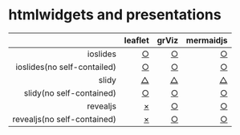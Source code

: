 htmlwidgets and presentations
================================

|             | leaflet    | grViz       | mermaidjs  |
|------------:|-----------:|------------:|-----------:|
| ioslides    | [○][io_lf1]| [○][io_gv1] | [○][io_mm1]|
| ioslides(no self-contailed) | [○][io_lf2]| [○][io_gv2] | [○][io_mm2]|
| slidy    | [△][sl_lf1]| [△][sl_gv1] | [△][sl_mm1]|
| slidy(no self-contained) | [○][sl_lf2]| [○][sl_gv2] | [○][sl_mm2]|
| revealjs    | [×][rv_lf1]| [○][rv_gv1] | [○][rv_mm1]|
| revealjs(no self-contained) | [×][rv_lf2]| [○][rv_gv2] | [○][rv_mm2]|

[io_lf1]:https://yutannihilation.github.io/presentation_with_htmlwidgets_test/leaflet_ioslides.html
[io_gv1]:https://yutannihilation.github.io/presentation_with_htmlwidgets_test/grViz_ioslides.html
[io_mm1]:https://yutannihilation.github.io/presentation_with_htmlwidgets_test/mermaid_ioslides.html
[io_lf2]:https://yutannihilation.github.io/presentation_with_htmlwidgets_test/leaflet_ioslides_noselfcontained.html
[io_gv2]:https://yutannihilation.github.io/presentation_with_htmlwidgets_test/grViz_ioslides_noselfcontained.html
[io_mm2]:https://yutannihilation.github.io/presentation_with_htmlwidgets_test/mermaid_ioslides_noselfcontained.html
[sl_lf1]:https://yutannihilation.github.io/presentation_with_htmlwidgets_test/leaflet_slidy.html
[sl_gv1]:https://yutannihilation.github.io/presentation_with_htmlwidgets_test/grViz_slidy.html
[sl_mm1]:https://yutannihilation.github.io/presentation_with_htmlwidgets_test/mermaid_slidy.html
[sl_lf2]:https://yutannihilation.github.io/presentation_with_htmlwidgets_test/leaflet_slidy_noselfcontained.html
[sl_gv2]:https://yutannihilation.github.io/presentation_with_htmlwidgets_test/grViz_slidy_noselfcontained.html
[sl_mm2]:https://yutannihilation.github.io/presentation_with_htmlwidgets_test/mermaid_slidy_noselfcontained.html
[rv_lf1]:https://yutannihilation.github.io/presentation_with_htmlwidgets_test/leaflet_revealjs.html
[rv_gv1]:https://yutannihilation.github.io/presentation_with_htmlwidgets_test/grViz_revealjs.html
[rv_mm1]:https://yutannihilation.github.io/presentation_with_htmlwidgets_test/mermaid_revealjs.html
[rv_lf2]:https://yutannihilation.github.io/presentation_with_htmlwidgets_test/leaflet_revealjs_noselfcontained.html
[rv_gv2]:https://yutannihilation.github.io/presentation_with_htmlwidgets_test/grViz_revealjs_noselfcontained.html
[rv_mm2]:https://yutannihilation.github.io/presentation_with_htmlwidgets_test/mermaid_revealjs_noselfcontained.html
